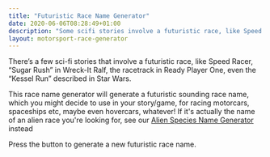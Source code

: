 ```yaml
---
title: "Futuristic Race Name Generator"
date: 2020-06-06T08:28:49+01:00
description: "Some scifi stories involve a futuristic race, like Speed Racer, “Sugar Rush” in Wreck-It Ralf, the racetrack in Ready Player One, even the “Kessel Run” described in Star Wars."
layout: motorsport-race-generator
---
```


There’s a few sci-fi stories that involve a futuristic race, like Speed Racer, “Sugar Rush” in Wreck-It Ralf, the racetrack in Ready Player One, even the “Kessel Run” described in Star Wars. 

This race name generator will generate a futuristic sounding race name, which you might decide to use in your story/game, for racing motorcars, spaceships etc, maybe even hovercars, whatever! If it's actually the name of an alien race you're looking for, see our <a href="/alien-species-name-generator">Alien Species Name Generator</a> instead 

Press the button to generate a new futuristic race name. 